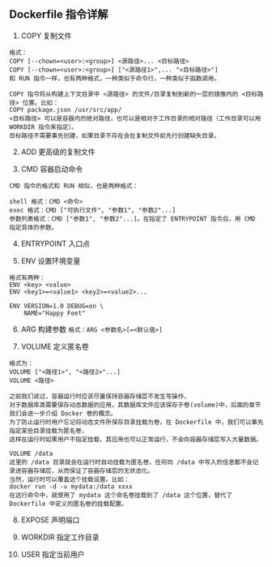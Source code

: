## Dockerfile 指令详解
1. COPY 复制文件
```
格式：
COPY [--chown=<user>:<group>] <源路径>... <目标路径>
COPY [--chown=<user>:<group>] ["<源路径1>",... "<目标路径>"]
和 RUN 指令一样，也有两种格式，一种类似于命令行，一种类似于函数调用。

COPY 指令将从构建上下文目录中 <源路径> 的文件/目录复制到新的一层的镜像内的 <目标路径> 位置。比如：
COPY package.json /usr/src/app/
<目标路径> 可以是容器内的绝对路径，也可以是相对于工作目录的相对路径（工作目录可以用 WORKDIR 指令来指定）。
目标路径不需要事先创建，如果目录不存在会在复制文件前先行创建缺失目录。
```

2. ADD 更高级的复制文件

3. CMD 容器启动命令
```
CMD 指令的格式和 RUN 相似，也是两种格式：

shell 格式：CMD <命令>
exec 格式：CMD ["可执行文件", "参数1", "参数2"...]
参数列表格式：CMD ["参数1", "参数2"...]。在指定了 ENTRYPOINT 指令后，用 CMD 指定具体的参数。
```

4. ENTRYPOINT 入口点

5. ENV 设置环境变量
```
格式有两种：
ENV <key> <value>
ENV <key1>=<value1> <key2>=<value2>...

ENV VERSION=1.0 DEBUG=on \
    NAME="Happy Feet"
```

6. ARG 构建参数
`格式：ARG <参数名>[=<默认值>]`

7. VOLUME 定义匿名卷
```
格式为：
VOLUME ["<路径1>", "<路径2>"...]
VOLUME <路径>

之前我们说过，容器运行时应该尽量保持容器存储层不发生写操作，
对于数据库类需要保存动态数据的应用，其数据库文件应该保存于卷(volume)中，后面的章节我们会进一步介绍 Docker 卷的概念。
为了防止运行时用户忘记将动态文件所保存目录挂载为卷，在 Dockerfile 中，我们可以事先指定某些目录挂载为匿名卷，
这样在运行时如果用户不指定挂载，其应用也可以正常运行，不会向容器存储层写入大量数据。

VOLUME /data
这里的 /data 目录就会在运行时自动挂载为匿名卷，任何向 /data 中写入的信息都不会记录进容器存储层，从而保证了容器存储层的无状态化。
当然，运行时可以覆盖这个挂载设置。比如：
docker run -d -v mydata:/data xxxx
在这行命令中，就使用了 mydata 这个命名卷挂载到了 /data 这个位置，替代了 Dockerfile 中定义的匿名卷的挂载配置。
```

8. EXPOSE 声明端口

9. WORKDIR 指定工作目录

10. USER 指定当前用户



